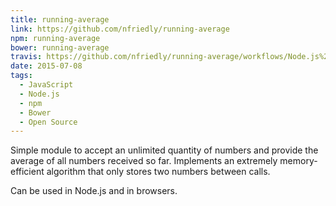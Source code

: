 ```yaml
---
title: running-average
link: https://github.com/nfriedly/running-average
npm: running-average
bower: running-average
travis: https://github.com/nfriedly/running-average/workflows/Node.js%20CI/badge.svg
date: 2015-07-08
tags:
  - JavaScript
  - Node.js
  - npm
  - Bower
  - Open Source
---
```


<i class="pull-right fa-line-chart fa fa-4x"></i>Simple module to accept an unlimited quantity of numbers and provide the average of all numbers received so far. 
Implements an extremely memory-efficient algorithm that only stores two numbers between calls.

Can be used in Node.js and in browsers.
